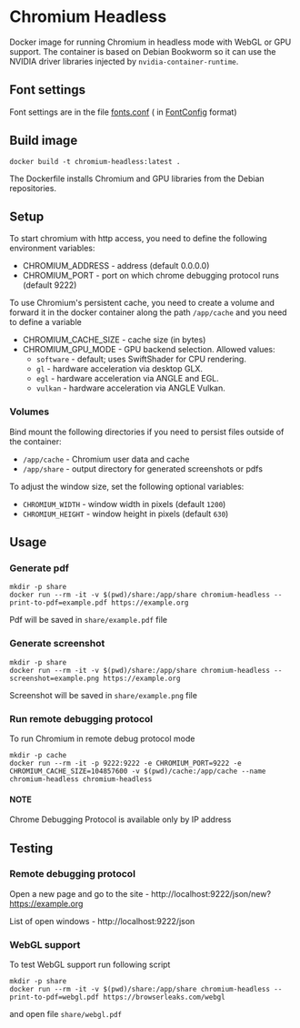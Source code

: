 # Chromium Headless

Docker image for running Chromium in headless mode with WebGL or GPU support.
The container is based on Debian Bookworm so it can use the NVIDIA driver libraries injected by `nvidia-container-runtime`.

## Font settings

Font settings are in the file [fonts.conf](fonts.conf) (
in [FontConfig](https://www.freedesktop.org/software/fontconfig/fontconfig-user.html) format)

## Build image

```shell
docker build -t chromium-headless:latest .
```
The Dockerfile installs Chromium and GPU libraries from the Debian repositories.

## Setup

To start chromium with http access, you need to define the following environment variables:

* CHROMIUM_ADDRESS - address (default 0.0.0.0)
* CHROMIUM_PORT - port on which chrome debugging protocol runs (default 9222)

To use Chromium's persistent cache, you need to create a volume and forward it in the docker container along the
path `/app/cache` and you need to define a variable

* CHROMIUM_CACHE_SIZE - cache size (in bytes)
* CHROMIUM_GPU_MODE - GPU backend selection. Allowed values:
  * `software` - default; uses SwiftShader for CPU rendering.
  * `gl` - hardware acceleration via desktop GLX.
  * `egl` - hardware acceleration via ANGLE and EGL.
  * `vulkan` - hardware acceleration via ANGLE Vulkan.

### Volumes

Bind mount the following directories if you need to persist files outside of the container:

* `/app/cache` - Chromium user data and cache
* `/app/share` - output directory for generated screenshots or pdfs

To adjust the window size, set the following optional variables:

* `CHROMIUM_WIDTH` - window width in pixels (default `1200`)
* `CHROMIUM_HEIGHT` - window height in pixels (default `630`)

## Usage

### Generate pdf

```shell
mkdir -p share
docker run --rm -it -v $(pwd)/share:/app/share chromium-headless --print-to-pdf=example.pdf https://example.org
```

Pdf will be saved in `share/example.pdf` file

### Generate screenshot

```shell
mkdir -p share
docker run --rm -it -v $(pwd)/share:/app/share chromium-headless --screenshot=example.png https://example.org
```

Screenshot will be saved in `share/example.png` file

### Run remote debugging protocol

To run Chromium in remote debug protocol mode

```shell
mkdir -p cache
docker run --rm -it -p 9222:9222 -e CHROMIUM_PORT=9222 -e CHROMIUM_CACHE_SIZE=104857600 -v $(pwd)/cache:/app/cache --name chromium-headless chromium-headless
```

#### NOTE

Chrome Debugging Protocol is available only by IP address

## Testing

### Remote debugging protocol

Open a new page and go to the site - http://localhost:9222/json/new?https://example.org

List of open windows - http://localhost:9222/json

### WebGL support

To test WebGL support run following script

```shell
mkdir -p share
docker run --rm -it -v $(pwd)/share:/app/share chromium-headless --print-to-pdf=webgl.pdf https://browserleaks.com/webgl
```

and open file `share/webgl.pdf` 
